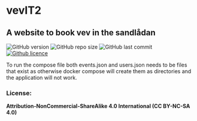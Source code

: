 # vevIT2

## A website to book vev in the sandlådan


![GitHub version](https://img.shields.io/github/v/release/cthit/vevIT?color=darkblue&style=flat-square)
![GitHub repo size](https://img.shields.io/github/repo-size/cthit/vevIT?color=blue&style=flat-square)
![GitHub last commit](https://img.shields.io/github/last-commit/cthit/vevIT?color=darkgreen&style=flat-square)
<a href="https://creativecommons.org/licenses/by-nc-sa/4.0/">
![Github licence](https://img.shields.io/badge/licence-CC_BY_NC_SA_4.0-blueviolet?style=flat-square)
</a>



To run the compose file both events.json and users.json needs to be files that exist as otherwise docker compose will create them as directories and the application will not work.

### License:

**Attribution-NonCommercial-ShareAlike 4.0 International (CC BY-NC-SA 4.0)**

